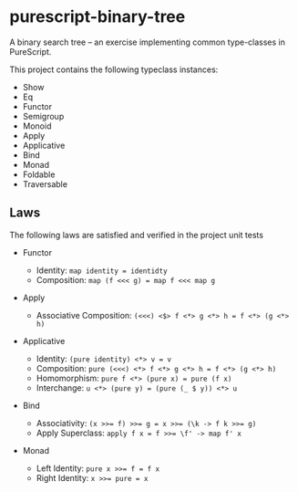 # purescript-binary-tree

A binary search tree – an exercise implementing common type-classes in PureScript.

This project contains the following typeclass instances:

- Show
- Eq
- Functor
- Semigroup
- Monoid
- Apply
- Applicative
- Bind
- Monad
- Foldable
- Traversable

## Laws

The following laws are satisfied and verified in the project unit tests

- Functor 
  - Identity: `map identity = identidty`
  - Composition: `map (f <<< g) = map f <<< map g`

- Apply 
  - Associative Composition: `(<<<) <$> f <*> g <*> h = f <*> (g <*> h)`

- Applicative
  - Identity: `(pure identity) <*> v = v`
  - Composition: `pure (<<<) <*> f <*> g <*> h = f <*> (g <*> h)`
  - Homomorphism: `pure f <*> (pure x) = pure (f x)`
  - Interchange: `u <*> (pure y) = (pure (_ $ y)) <*> u`

- Bind 
  - Associativity: `(x >>= f) >>= g = x >>= (\k -> f k >>= g)`
  - Apply Superclass: `apply f x = f >>= \f' -> map f' x`

- Monad
  - Left Identity: `pure x >>= f = f x`
  - Right Identity: `x >>= pure = x`

